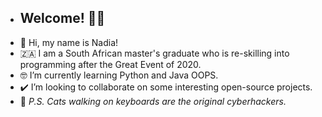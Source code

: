 - ## Welcome! :seedling::sparkles:
- :wave: Hi, my name is Nadia! 
- 🇿🇦 I am a South African master's graduate who is re-skilling into programming after the Great Event of 2020.
- 🤓 I’m currently learning Python and Java OOPS.
- ✔️ I’m looking to collaborate on some interesting open-source projects. 
- :paw_prints: _P.S. Cats walking on keyboards are the original cyberhackers._

<!---
Nadia-JSch/Nadia-JSch is a ✨ special ✨ repository because its `README.md` (this file) appears on your GitHub profile.
You can click the Preview link to take a look at your changes.
--->
